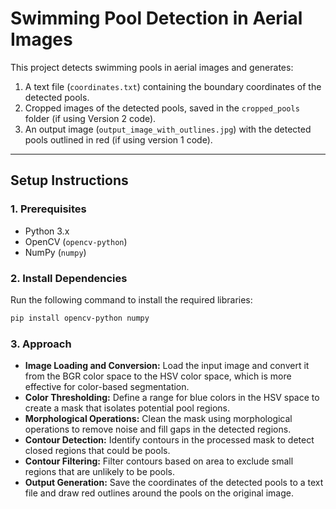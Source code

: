 # Swimming Pool Detection in Aerial Images

This project detects swimming pools in aerial images and generates:
1. A text file (`coordinates.txt`) containing the boundary coordinates of the detected pools.
2. Cropped images of the detected pools, saved in the `cropped_pools` folder (if using Version 2 code).
3. An output image (`output_image_with_outlines.jpg`) with the detected pools outlined in red (if using version 1 code).

---

## **Setup Instructions**

### **1. Prerequisites**
- Python 3.x
- OpenCV (`opencv-python`)
- NumPy (`numpy`)

### **2. Install Dependencies**
Run the following command to install the required libraries:

```bash
pip install opencv-python numpy
```

### **3. Approach**
  - **Image Loading and Conversion:**
      Load the input image and convert it from the BGR color space to the HSV color space, which is more effective for color-based segmentation.
  - **Color Thresholding:**
      Define a range for blue colors in the HSV space to create a mask that isolates potential pool regions.
  - **Morphological Operations:**
      Clean the mask using morphological operations to remove noise and fill gaps in the detected regions.
  - **Contour Detection:**
      Identify contours in the processed mask to detect closed regions that could be pools.
  - **Contour Filtering:**
      Filter contours based on area to exclude small regions that are unlikely to be pools.
  - **Output Generation:**
      Save the coordinates of the detected pools to a text file and draw red outlines around the pools on the original image.
